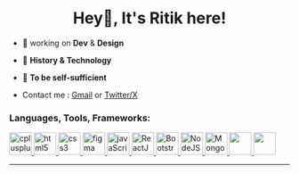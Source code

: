 <h1 align="center">Hey👋, It's Ritik here!</h1>
<!-- <h3 align="center">A passionate designer and a developer</h3> -->

- 🔭 working on **Dev** & **Design**

- 📑 **History & Technology**
- 🥅 **To be self-sufficient**
- Contact me : <a href="mailto:ritikagrawal3268@gmail.com">Gmail</a>  or  <a href="https://x.com/ritik_agrawal12">Twitter/X</a>


<!-- - ✨ **Artificial Intelligence of the Natural Intelligence** -->
<!-- - 🌱 I’m currently learning **FrontEnd WebDev** -->



<h3 align="left">Languages, Tools, Frameworks:</h3>
<p align="left">
<a href="https://www.w3schools.com/cpp/" target="_blank" rel="noreferrer"> <img src="https://cdn-icons-png.flaticon.com/512/6132/6132222.png" alt="cplusplus" width="40" height="40"/> </a> 
<a href="https://www.w3schools.com/html/" target="_blank" rel="noreferrer"> <img src="https://cdn-icons-png.flaticon.com/512/1051/1051277.png" alt="html5" width="40" height="40"/> </a>
<a href="https://www.w3schools.com/css/" target="_blank" rel="noreferrer"> <img src="https://cdn-icons-png.flaticon.com/512/732/732190.png" alt="css3" width="40" height="40"/> </a>
<a href="https://www.figma.com/" target="_blank" rel="noreferrer"> <img src="https://www.vectorlogo.zone/logos/figma/figma-icon.svg" alt="figma" width="40" height="40"/> </a>
<a href="https://www.w3schools.com/js/" target="_blank" rel="noreferrer"> <img src="https://cdn-icons-png.flaticon.com/512/1199/1199124.png" alt="javaScript" width="40" height="40"/> </a> 
<a href="https://www.react.dev" target="_blank" rel="noreferrer"> <img src="https://encrypted-tbn0.gstatic.com/images?q=tbn:ANd9GcTSoW3g9hjXIasgon-kpzz-lD9z4SsalyPbZA&s" alt="ReactJS" width="40" height="40"/> </a> 
<a href="https://www.getbootstrap.com/" target="_blank" rel="noreferrer"> <img src="https://cdn-icons-png.flaticon.com/128/5968/5968672.png" alt="Bootstrap" width="40" height="40"/> </a> 
<a href="https://www.nodejs.org/" target="_blank" rel="noreferrer"> <img src="https://cdn.worldvectorlogo.com/logos/nodejs-icon.svg" alt="NodeJS" width="40" height="40"/> </a> 
<a href="https://www.mongodb.com" target="_blank" rel="noreferrer"> <img src="https://www.vectorlogo.zone/logos/mongodb/mongodb-icon.svg" alt="Mongoose" width="40" height="40"/> </a>
  <a href="https://www.firebase.google.com/js/" target="_blank" rel="noreferrer"> <img src="https://www.svgrepo.com/show/353735/firebase.svg" width="40" height="40"/> </a>
    <a href="https://reactnative.dev/" target="_blank" rel="noreferrer"> <img src="https://reactnative.dev/img/header_logo.svg" width="40" height="40"/> </a>
</p> 
</div>

---
